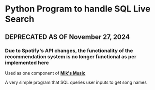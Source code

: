 # Python Program to handle SQL Live Search

## DEPRECATED AS OF November 27, 2024

### Due to Spotify's API changes, the functionality of the recommendation system is no longer functional as per implemented here 

Used as one component of [**Mik's Music**](https://github.com/itsnotmik/nodejs-miks-music)

A very simple program that SQL queries user inputs to get song names